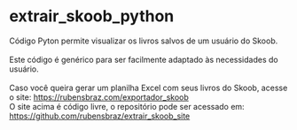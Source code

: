 # extrair_skoob_python
Código Pyton permite visualizar os livros salvos de um usuário do Skoob.
\
\
Este código é genérico para ser facilmente adaptado às necessidades do usuário.
\
\
Caso você queira gerar um planilha Excel com seus livros do Skoob, acesse o site: https://rubensbraz.com/exportador_skoob
\
O site acima é código livre, o repositório pode ser acessado em: https://github.com/rubensbraz/extrair_skoob_site
